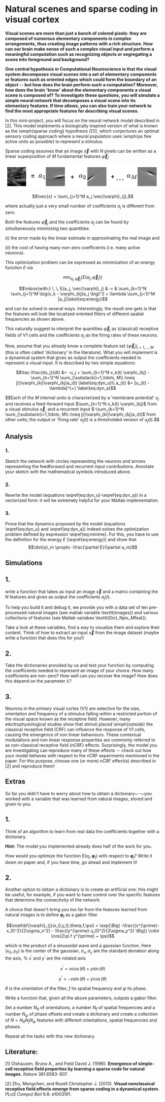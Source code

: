 # Natural scenes and sparse coding in visual cortex

**Visual scenes are more than just a bunch of colored pixels: they are composed of numerous elementary components in complex arrangements, thus creating image patterns with a rich structure. How can our brain make sense of such a complex visual input and perform a meaningful computation such as recognizing objects or segregating a scene into foreground and background?**

**One central hypothesis in Computational Neuroscience is that the visual system decomposes visual scenes into a set of elementary components or features such as oriented edges which could form the boundary of an object -- but how does the brain perform such a computation? Moreover, how does the brain 'know' about the elementary components a visual scene is composed of? To investigate these questions, you will simulate a simple neural network that decomposes a visual scene into its elementary features. If time allows, you can also train your network to find the most appropriate features for describing visual scenes.**

In this mini-project, you will focus on the neural network model described in [2]. This model implements a biologically inspired version of what is known as the \emph{sparse coding} hypothesis ([1]), which conjectures an optimal sensory coding approach where a neural population uses \emph{as few active units as possible} to represent a stimulus.

Sparse coding assumes that an image $\vec{x}$ with $N$ pixels can be written as a linear superposition of $M$ fundamental features $\vec{\varphi}_j$

![project_rozell_linear_sup_hp.png](project_rozell_linear_sup_hp.png)


$$\vec{x} = \sum_{j=1}^M a_j \vec{\varphi}_{j},$$

where actually just a very small number of coefficients $a_j$ is different from zero.

Both the features $\vec{\varphi}_j$ and the coefficients $a_j$ can be found by simultaneously minimizing two quantities: 

(i) the error made by the linear estimate in approximating the real image and 

(ii) the cost of having many non-zero coefficients (i.e. many active neurons). 

This optimization problem can be expressed as minimization of an energy function $E$ via

$$\min_{a_j, \vec{\varphi}_j} \left\{ E(a_j, \vec{\varphi}_j) \right\} \label{eq:minime}$$

$$\mbox{with:} \, \, E(a_j, \vec{\varphi}_j) & := & \sum_{k=1}^N \sum_{j=1}^M \big(x_k - \varphi_{kj}a_j \big)^2 + \lambda \sum_{j=1}^M |a_j|\label{eq:energy}$$

and can be solved in several ways. Interestingly, the result one gets is that the features will look like localized oriented filters of different spatial frequencies as shown above.

This naturally suggest to interpret the quantities $\vec{\varphi}_{j}$ as (classical) receptive fields of V1 cells and the coefficients $a_j$ as the firing rates of these neurons.

Now, assume that you already know a complete feature set $\{ \vec{\varphi}_{j} \}_{j=1,\ldots,M}$ (this is often called 'dictionary' in the literature). What you will implement is a dynamical system that gives as output the coefficients needed to represent a visual input. It is described by two simple equations: 


$$\tau \frac{du_j}{dt} &= -u_j + \sum_{k=1}^N x_k(t) \varphi_{kj} - \sum_{k=1}^N \sum_{\substack{i=1,\ldots, M\\ i\neq j}}\varphi_{ki}\varphi_{kj}a_i(t) \label{eq:dyn_u}\\
a_j(t) &= [u_j(t) - \lambda]^{+} \label{eq:dyn_a}$$


$$Each of the $M$ internal units is characterized by a 'membrane potential' $u_j$ and receives a feed-forward input $\sum_{k=1}^N x_k(t) \varphi_{kj}$ from a visual stimulus $\vec{x}$, and a recurrent input $-\sum_{k=1}^N \sum_{\substack{i=1,\ldots, M\\ i\neq j}}\varphi_{ki}\varphi_{kj}a_i(t)$ from other units; the output or 'firing rate' $a_j(t)$ is a thresholded version of $u_j(t)$.$$


## Analysis

### 1.
Sketch the network with circles representing the neurons and arrows representing the feedforward and recurrent input contributions. Annotate your sketch with the mathematical symbols introduced above. 

### 2.
Rewrite the model (equations \eqref{eq:dyn_u}-\eqref{eq:dyn_a}) in a vectorized form: 
it will be extremely helpful for your Matlab implementation.

### 3.
Prove that the dynamics proposed by the model (equations \eqref{eq:dyn_u} and \eqref{eq:dyn_a}) 
indeed solves the optimization problem defined by expression \eqref{eq:minime}. For this, you have to use the definition for the energy $E$ (\eqref{eq:energy}) and show that $$\dot{a}_m \propto -\frac{\partial E}{\partial a_m}$$



## Simulations

## 1.
write a function that takes as input an image $\vec{x}$ and a matrix containing the $N$ features and gives as output the coefficients $a_j(t)$.

To help you build it and debug it, we provide you with a data set of ten pre-processed natural images (see matlab variable \texttt{images})
and various collections of features (see Matlab variabes \texttt{Dict\_Npix\_Mfeat}).

Take a look at these variables, find a way to visualize them and explore their content. 
Think of how to extract an input $\vec{x}$ from the image dataset (maybe write a function that does this for you!)

## 2.
Take the dictionaries provided by us and test your function by computing the coefficients needed to represent an image of your choice. 
How many coefficients are non-zero? How well can you recover the image? How does this depend on the parameter $\lambda$?

## 3.
Neurons in the primary visual cortex (V1) are selective for the size, orientation and frequency of a stimulus falling within a restricted portion of the visual space known as the receptive field. However, many electrophysiological studies show that stimuli placed \emph{outside} the classical receptive field (CRF) can influence the response of V1 cells, causing the emergence of non linear behaviours. These contextual modulations and non linear response properties are commonly referred to as non-classical receptive field (nCRF) effects. Surprisingly, the model you are investigating can reproduce many of these effects -- check out how your model behaves with respect to the nCRF experiments mentioned in the paper. For this purpose, choose one (or more) nCRF effect(s) described in [2] and reproduce them!

## Extras

So far you didn't have to worry about how to obtain a dictionary~--~you worked with a variable that was learned from natural images, stored and given to you.

## 1.
Think of an algorithm to learn from real data the coefficients together with a dictionary. 

**Hint:** The model you implemented already does half of the work for you. 

How would you optimize the function $E(a_j,  \mathbf{\varphi}_{j})$ with respect to $\mathbf{\varphi}_{j}$?
Write it down on paper and, if you have time, go ahead and implement it!

## 2.
Another option to obtain a dictionary is to create an artificial one: 
this might be useful, for example, if you want to have control over the specific features that determine the connectivity of the network.

A choice that doesn't bring you too far from the features learned from natural images is to define $\mathbf{\varphi}_{j}$ as a gabor filter

$$\mathbf{\varphi}_{j}(x_0,y_0,\theta,f,\psi) = \exp{\Big( -\frac{(x^{\prime}-x_0)^2}{2\sigma_x^2} - \frac{(y^{\prime}-y_0)^2}{2\sigma_y^2} \Big)} \cdot \cos(2\pi f y^{\prime} + \psi)$$

which is the product of a sinusoidal wave and a gaussian function. 
Here $(x_0, y_0)$ is the center of the gaussian, $\sigma_x, \sigma_y$ are the standard deviation along the axis, 
% $x^{\prime}$ and $y^{\prime}$ are the rotated axis 

$$x^{\prime} = x \cos(\theta) + y\sin(\theta)$$

$$y^{\prime} = -x \sin(\theta) + y\cos(\theta)$$

$\theta$ is the orientation of the filter, $f$ its spatial frequency and $\psi$ its phase.

Write a function that, given all the above parameters, outputs a gabor filter.

Set a number $N_{\theta}$ of orientations, a number $N_{f}$ of spatial frequencies and a number $N_{\psi}$ of phase offsets and create a dictionary
and create a collection of $N=N_{\theta} N_{f} N_{\psi}$ features with different orientations, spatial frequencies and phases.

Repeat all the tasks with this new dictionary.

## Literature:

[1] Olshausen, Bruno A., and Field David J. (1996). **Emergence of simple-cell receptive field properties by learning a sparse code for natural images.** *Nature* 381.6583: 607.

[2] Zhu, Mengchen, and Rozell Christopher J. (2013). **Visual nonclassical receptive field effects emerge from sparse coding in a dynamical system.** *PLoS Comput Biol* 9.8: e1003191.
